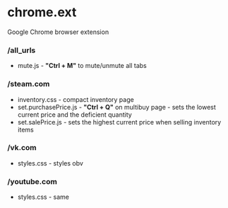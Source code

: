 # chrome.ext
Google Chrome browser extension

### /all_urls
- mute.js - **"Ctrl + M"** to mute/unmute all tabs

### /steam.com
- inventory.css - compact inventory page
- set.purchasePrice.js - **"Ctrl + Q"** on multibuy page - sets the lowest current price and the deficient quantity
- set.salePrice.js - sets the highest current price when selling inventory items

### /vk.com
- styles.css - styles obv

### /youtube.com
- styles.css - same